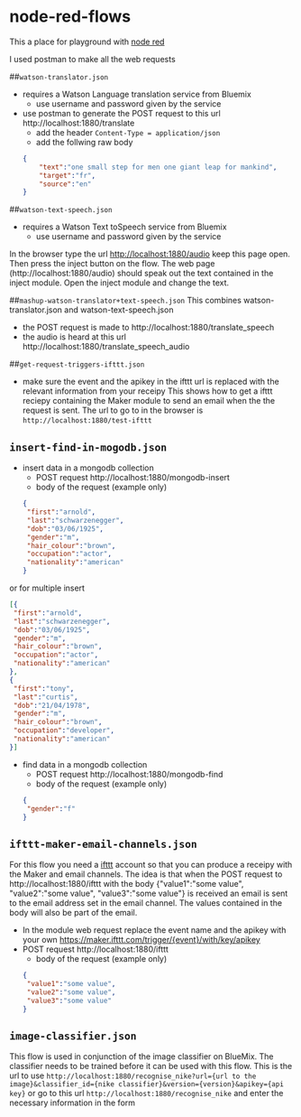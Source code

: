 # node-red-flows

This a place for playground with [node red](http://nodered.org/)

I used postman to make all the web requests

##`watson-translator.json`
* requires a Watson Language translation service from Bluemix
  * use username and password given by the service
* use postman to generate the POST request to this url http://localhost:1880/translate
  * add the header `Content-Type = application/json`
  * add the follwing raw body
  ```json
  {
      "text":"one small step for men one giant leap for mankind",
      "target":"fr",
      "source":"en"
  }
  ```

##`watson-text-speech.json`
* requires a Watson Text toSpeech service from Bluemix
  * use username and password given by the service

In the browser type the url [http://localhost:1880/audio](http://localhost:1880/audio) keep this page open.
Then press the inject button on the flow. The web page (http://localhost:1880/audio) should speak out the text contained in the inject module. Open the inject module and change the text.


##`mashup-watson-translator+text-speech.json`
This combines watson-translator.json and watson-text-speech.json
* the POST request is made to http://localhost:1880/translate_speech
* the audio is heard at this url http://localhost:1880/translate_speech_audio
 
##`get-request-triggers-ifttt.json`
* make sure the event and the apikey in the ifttt url is replaced with the relevant information from your receipy
This shows how to get a ifttt reciepy containing the Maker module to send an email when the the request is sent.
The url to go to in the browser is `http://localhost:1880/test-ifttt`

## `insert-find-in-mogodb.json`
* insert data in a mongodb collection
  * POST request http://localhost:1880/mongodb-insert
  * body of the request (example only)
   ```json
   {
   	"first":"arnold",
   	"last":"schwarzenegger",
   	"dob":"03/06/1925",
   	"gender":"m",
   	"hair_colour":"brown",
   	"occupation":"actor",
   	"nationality":"american"
   }
   ```
or for multiple insert
   ```json
   [{
   	"first":"arnold",
   	"last":"schwarzenegger",
   	"dob":"03/06/1925",
   	"gender":"m",
   	"hair_colour":"brown",
   	"occupation":"actor",
   	"nationality":"american"
   },
   {
   	"first":"tony",
   	"last":"curtis",
   	"dob":"21/04/1978",
   	"gender":"m",
   	"hair_colour":"brown",
   	"occupation":"developer",
   	"nationality":"american"
   }]
   ```
   
* find data in a mongodb collection
  * POST request http://localhost:1880/mongodb-find
  * body of the request (example only)
   ```json
   {
    "gender":"f"
   }
   ```

## `ifttt-maker-email-channels.json`
For this flow you need a [ifttt](https://ifttt.com/) account so that you can produce a receipy with the Maker and email channels. The idea is that when the POST request to http://localhost:1880/ifttt with the body {"value1":"some value", "value2":"some value", "value3":"some value"} is received an email is sent to the email address set in the email channel. The values contained in the body will also be part of the email.
* In the module web request replace the event name and the apikey with your own 
https://maker.ifttt.com/trigger/{event}/with/key/apikey
* POST request http://localhost:1880/ifttt
  * body of the request (example only)
   ```json
   {
    "value1":"some value", 
    "value2":"some value", 
    "value3":"some value"
   }
   ```

## `image-classifier.json`
This flow is used in conjunction of the image classifier on BlueMix. The classifier needs to be trained before it can be used with this flow.
This is the url to use
`http://localhost:1880/recognise_nike?url={url to the image}&classifier_id={nike classifier}&version={version}&apikey={api key}`
or go to this url 
`http://localhost:1880/recognise_nike` 
and enter the necessary information in the form
